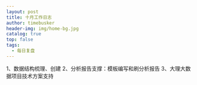 ```yaml
---
layout: post
title: 十月工作日志
author: timebusker
header-img: img/home-bg.jpg
catalog: true
top: false
tags:
  - 每日复盘
---
```


1、数据结构梳理、创建
2、分析报告支撑：模板编写和刷分析报告
3、大理大数据项目技术方案支持








